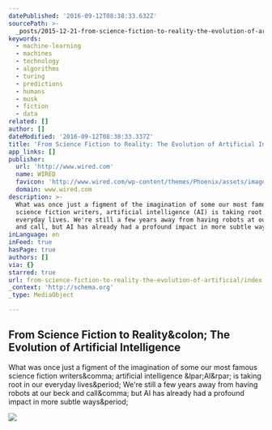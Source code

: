 ```yaml
---
datePublished: '2016-09-12T08:38:33.632Z'
sourcePath: >-
  _posts/2015-12-21-from-science-fiction-to-reality-the-evolution-of-artificial.md
keywords:
  - machine-learning
  - machines
  - technology
  - algorithms
  - turing
  - predictions
  - humans
  - musk
  - fiction
  - data
related: []
author: []
dateModified: '2016-09-12T08:38:33.337Z'
title: 'From Science Fiction to Reality: The Evolution of Artificial Intelligence'
app_links: []
publisher:
  url: 'http://www.wired.com'
  name: WIRED
  favicon: 'http://www.wired.com/wp-content/themes/Phoenix/assets/images/favicon.ico'
  domain: www.wired.com
description: >-
  What was once just a figment of the imagination of some our most famous
  science fiction writers, artificial intelligence (AI) is taking root in our
  everyday lives. We're still a few years away from having robots at our beck
  and call, but AI has already had a profound impact in more subtle ways.
inLanguage: en
inFeed: true
hasPage: true
authors: []
via: {}
starred: true
url: from-science-fiction-to-reality-the-evolution-of-artificial/index.html
_context: 'http://schema.org'
_type: MediaObject

---
```

<article style=""><h1>From Science Fiction to Reality&amp;colon; The Evolution of Artificial Intelligence</h1><p>What was once just a figment of the imagination of some our most famous science fiction writers&amp;comma; artificial intelligence &amp;lpar;AI&amp;rpar; is taking root in our everyday lives&amp;period; We're still a few years away from having robots at our beck and call&amp;comma; but AI has already had a profound impact in more subtle ways&amp;period;</p><img src="http://www.wired.com/wp-content/uploads/2015/01/robots-AI-400.jpg" /></article>